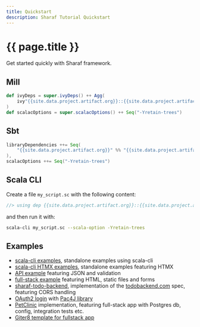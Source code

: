 ```yaml
---
title: Quickstart
description: Sharaf Tutorial Quickstart
---
```


# {{ page.title }}

Get started quickly with Sharaf framework.

## Mill

```scala
def ivyDeps = super.ivyDeps() ++ Agg(
    ivy"{{site.data.project.artifact.org}}::{{site.data.project.artifact.name}}:{{site.data.project.artifact.version}}"
)
def scalacOptions = super.scalacOptions() ++ Seq("-Yretain-trees")
```

## Sbt

```scala
libraryDependencies ++= Seq(
    "{{site.data.project.artifact.org}}" %% "{{site.data.project.artifact.name}}" % "{{site.data.project.artifact.version}}"
),
scalacOptions ++= Seq("-Yretain-trees")
```


## Scala CLI

Create a file `my_script.sc` with the following content:
```scala
//> using dep {{site.data.project.artifact.org}}::{{site.data.project.artifact.name}}:{{site.data.project.artifact.version}}
```
and then run it with:
```bash
scala-cli my_script.sc --scala-option -Yretain-trees
```


## Examples

- [scala-cli examples]({{site.data.project.gh.sourcesUrl}}/examples/scala-cli), standalone examples using scala-cli
- [scala-cli HTMX examples]({{site.data.project.gh.sourcesUrl}}/examples/htmx), standalone examples featuring HTMX
- [API example]({{site.data.project.gh.sourcesUrl}}/examples/api) featuring JSON and validation
- [full-stack example]({{site.data.project.gh.sourcesUrl}}/examples/fullstack) featuring HTML, static files and forms
- [sharaf-todo-backend](https://github.com/sake92/sharaf-todo-backend), implementation of the [todobackend.com](http://todobackend.com/) spec, featuring CORS handling
- [OAuth2 login]({{site.data.project.gh.sourcesUrl}}/examples/oauth2) with [Pac4J library](https://www.pac4j.org/)
- [PetClinic](https://github.com/sake92/sharaf-petclinic) implementation, featuring full-stack app with Postgres db, config, integration tests etc.
- [Giter8 template for fullstack app](https://github.com/sake92/sharaf-fullstack.g8)
